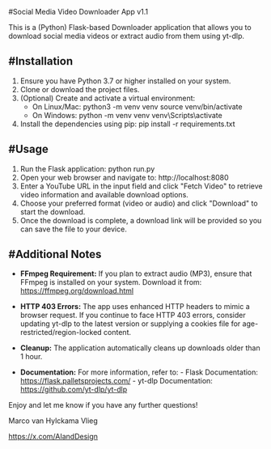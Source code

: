 #Social Media Video Downloader App v1.1

This is a (Python) Flask-based Downloader application that allows you to download social media videos or extract audio from them using yt-dlp.

#Installation
------------
1. Ensure you have Python 3.7 or higher installed on your system.
2. Clone or download the project files.
3. (Optional) Create and activate a virtual environment:
   - On Linux/Mac:
       python3 -m venv venv
       source venv/bin/activate
   - On Windows:
       python -m venv venv
       venv\Scripts\activate
4. Install the dependencies using pip:
       pip install -r requirements.txt

#Usage
-----
1. Run the Flask application:
       python run.py
2. Open your web browser and navigate to:
       http://localhost:8080
3. Enter a YouTube URL in the input field and click "Fetch Video" to retrieve video information and available download options.
4. Choose your preferred format (video or audio) and click "Download" to start the download.
5. Once the download is complete, a download link will be provided so you can save the file to your device.

#Additional Notes
----------------
- **FFmpeg Requirement:**
  If you plan to extract audio (MP3), ensure that FFmpeg is installed on your system. Download it from: https://ffmpeg.org/download.html

- **HTTP 403 Errors:**
  The app uses enhanced HTTP headers to mimic a browser request. If you continue to face HTTP 403 errors, consider updating yt-dlp to the latest version or supplying a cookies file for age-restricted/region-locked content.

- **Cleanup:**
  The application automatically cleans up downloads older than 1 hour.

- **Documentation:**
  For more information, refer to:
      - Flask Documentation: https://flask.palletsprojects.com/
      - yt-dlp Documentation: https://github.com/yt-dlp/yt-dlp

Enjoy and let me know if you have any further questions!

Marco van Hylckama Vlieg

https://x.com/AIandDesign
